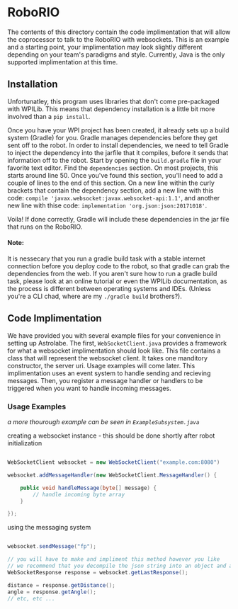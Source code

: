 # RoboRIO
The contents of this directory contain the code implimentation that will allow the coprocessor to talk to the RoboRIO with websockets.
This is an example and a starting point, your implimentation may look slightly different depending on your team's paradigms and style.
Currently, Java is the only supported implimentation at this time.

## Installation
Unfortunatley, this program uses libraries that don't come pre-packaged with WPILib. This means that dependency installation is a little bit more involved than a `pip install`.

Once you have your WPI project has been created, it already sets up a build system (Gradle) for you. Gradle manages dependencies before they get sent off to the robot. In order to install dependencies, we need to tell Gradle to inject the dependency into the jarfile that it compiles, before it sends that information off to the robot. Start by opening the `build.gradle` file in your favorite text editor. Find the `dependencies` section. On most projects, this starts around line 50. Once you've found this section, you'll need to add a couple of lines to the end of this section. On a new line within the curly brackets that contain the dependency section, add a new line with this code: `compile 'javax.websocket:javax.websocket-api:1.1'`, and another new line with thise code: `implementation 'org.json:json:20171018'`.

Voila! If done correctly, Gradle will include these dependencies in the jar file that runs on the RoboRIO. 

#### Note:
It is nessecary that you run a gradle build task with a stable internet connection before you deploy code to the robot, so that gradle can grab the dependencies from the web. If you aren't sure how to run a gradle build task, please look at an online tutorial or even the WPILib documentation, as the process is different between operating systems and IDEs. (Unless you're a CLI chad, where are my `./gradle build` brothers?).

## Code Implimentation
We have provided you with several example files for your convenience in setting up Astrolabe. The first, `WebSocketClient.java` provides a framework for what a websocket implimentation should look like. This file contains a class that will represent the websocket client. It takes one manditory constructor, the server uri. Usage examples will come later. This implimentation uses an event system to handle sending and recieving messages. Then, you register a message handler or handlers to be triggered when you want to handle incoming messages. 

### Usage Examples

*a more thourough example can be seen in `ExampleSubsystem.java`*

creating a websocket instance - this should be done shortly after robot initialization
```java

WebSocketClient websocket = new WebSocketClient("example.com:8080")

websocket.addMessageHandler(new WebSocketClient.MessageHandler() {

    public void handleMessage(byte[] message) {
        // handle incoming byte array
    }

});


```

using the messaging system
```java

websocket.sendMessage("fp");

// you will have to make and impliment this method however you like
// we recommend that you decompile the json string into an object and assign those values to a class
WebSocketResponse response = websocket.getLastResponse();

distance = response.getDistance();
angle = response.getAngle();
// etc, etc ...

```
